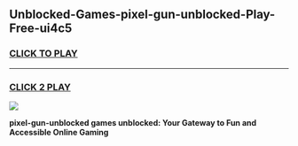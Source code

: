 
## Unblocked-Games-pixel-gun-unblocked-Play-Free-ui4c5
<h3>
<a href="https://premium76.site?title=pixel-gun-unblocked&ref=23A">CLICK TO PLAY</a></h3>
<hr>

<h3>
<a href="https://premium76.site?title=pixel-gun-unblocked&ref=23A">CLICK 2 PLAY</a>
  
</h3>

<a href="https://premium76.site?title=pixel-gun-unblocked&ref=23A"><img src="https://clearcache.store/games.png"></a>


**pixel-gun-unblocked games unblocked: Your Gateway to Fun and Accessible Online Gaming**
